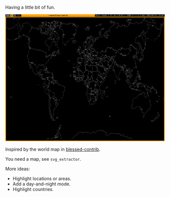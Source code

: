Having a little bit of fun.

![asciiworld](/asciiworld.png?raw=true)

Inspired by the world map in [blessed-contrib](https://github.com/yaronn/blessed-contrib).

You need a map, see `svg_extractor`.

More ideas:

* Highlight locations or areas.
* Add a day-and-night mode.
* Highlight countries.
